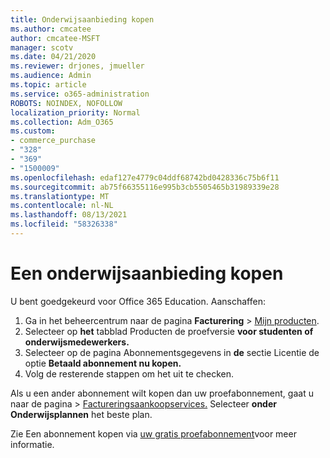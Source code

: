 ```yaml
---
title: Onderwijsaanbieding kopen
ms.author: cmcatee
author: cmcatee-MSFT
manager: scotv
ms.date: 04/21/2020
ms.reviewer: drjones, jmueller
ms.audience: Admin
ms.topic: article
ms.service: o365-administration
ROBOTS: NOINDEX, NOFOLLOW
localization_priority: Normal
ms.collection: Adm_O365
ms.custom:
- commerce_purchase
- "328"
- "369"
- "1500009"
ms.openlocfilehash: edaf127e4779c04ddf68742bd0428336c75b6f11
ms.sourcegitcommit: ab75f66355116e995b3cb5505465b31989339e28
ms.translationtype: MT
ms.contentlocale: nl-NL
ms.lasthandoff: 08/13/2021
ms.locfileid: "58326338"
---
```

# <a name="how-to-purchase-an-education-offer"></a>Een onderwijsaanbieding kopen

U bent goedgekeurd voor Office 365 Education. Aanschaffen:
  
1. Ga in het beheercentrum naar de pagina **Facturering** \> [Mijn producten](https://go.microsoft.com/fwlink/p/?linkid=842054).
2. Selecteer op **het** tabblad Producten de proefversie **voor studenten of onderwijsmedewerkers.**
3. Selecteer op de pagina Abonnementsgegevens in **de** sectie Licentie de optie **Betaald abonnement nu kopen.**
4. Volg de resterende stappen om het uit te checken.

Als u een ander abonnement wilt kopen dan  uw proefabonnement, gaat u naar de pagina \> [Factureringsaankoopservices.](https://go.microsoft.com/fwlink/p/?linkid=868433) Selecteer **onder Onderwijsplannen** het beste plan.

Zie Een abonnement kopen via [uw gratis proefabonnement](https://docs.microsoft.com/microsoft-365/commerce/try-or-buy-microsoft-365#buy-a-subscription-from-your-free-trial)voor meer informatie.